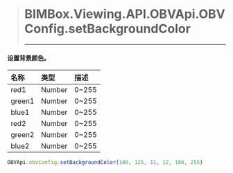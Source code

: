 > #  BIMBox.Viewing.API.OBVApi.OBVConfig.setBackgroundColor
>
> ---

####  设置背景颜色。

| 名称 | 类型 | 描述 |
| :--- | :--- | :--- |
|   red1 |   Number |   0~255 |
|   green1 |   Number |   0~255 |
|   blue1 |   Number |   0~255 |
|   red2 |   Number |   0~255 |
|   green2 |    Number |   0~255 |
|   blue2 |   Number |   0~255 |

```js
OBVApi.obvConfig.setBackgroundColor(100, 125, 11, 12, 100, 255)
```




